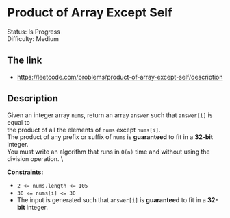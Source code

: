 # Product of Array Except Self

Status: Is Progress \
Difficulty: Medium

## The link
- https://leetcode.com/problems/product-of-array-except-self/description

## Description
Given an integer array `nums`, return an array `answer` such that `answer[i]` is equal to  \
the product of all the elements of `nums` except `nums[i]`. \
The product of any prefix or suffix of `nums` is **guaranteed** to fit in a **32-bit** integer. \
You must write an algorithm that runs in `O(n)` time and without using the division operation. \

**Constraints:**
- `2 <= nums.length <= 105`
- `30 <= nums[i] <= 30`
- The input is generated such that `answer[i]` is **guaranteed** to fit in a **32-bit** integer.